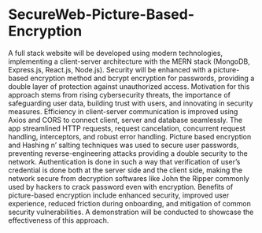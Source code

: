 # SecureWeb-Picture-Based-Encryption

A full stack website will be developed using modern technologies, implementing a client-server architecture with the MERN stack (MongoDB, Express.js, React.js, Node.js). Security will be enhanced with a picture-based encryption method and bcrypt encryption for passwords, providing a double layer of protection against unauthorized access.
Motivation for this approach stems from rising cybersecurity threats, the importance of safeguarding user data, building trust with users, and innovating in security measures.
Efficiency in client-server communication is improved using Axios and CORS to connect client, server and database seamlessly. The app streamlined HTTP requests, request cancelation, concurrent request handling, interceptors, and robust error handling.
Picture based encryption and Hashing n’ salting techniques was used to secure user passwords, preventing reverse-engineering attacks providing a double security to the network. Authentication is done in such a way that verification of user’s credential is done both at the server side and the client side, making the network secure from decryption softwares like John the Ripper commonly used by hackers to crack password even with encryption.
Benefits of picture-based encryption include enhanced security, improved user experience, reduced friction during onboarding, and mitigation of common security vulnerabilities. A demonstration will be conducted to showcase the effectiveness of this approach.
